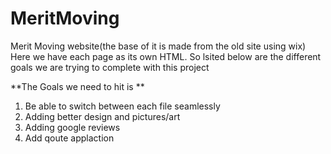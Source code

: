 # MeritMoving
Merit Moving website(the base of it is made from the old site using wix)
Here we have each page as its own HTML. So lsited below are the different goals we are trying to complete with this project

**The Goals we need to hit is **

1. Be able to switch between each file seamlessly
2. Adding better design and pictures/art
3. Adding google reviews
4. Add qoute applaction 
